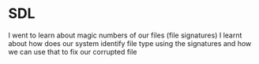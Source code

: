 # SDL
I went to learn about magic numbers of our files (file signatures)
I learnt about how does our system identify file type using the signatures and how we can use that to fix our corrupted file

